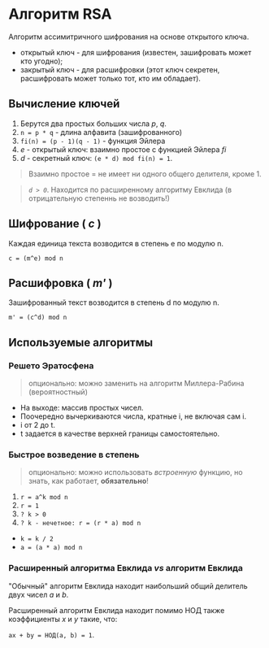 # Алгоритм RSA

Алгоритм ассимитричного шифрования на основе открытого ключа.

* открытый ключ - для шифрования (известен, зашифровать может кто угодно);
* закрытый ключ - для расшифровки (этот ключ секретен, расшифровать может только тот, кто им обладает).

## Вычисление ключей
1. Берутся два простых больших числа *p*, *q*.
1. `n = p * q` - длина алфавита (зашифрованного)
1. `fi(n) = (p - 1)(q - 1)` - функция Эйлера
1. *e* - открытый ключ: взаимно простое с функцией Эйлера *fi*
1. *d* - секретный ключ: `(e * d) mod fi(n) = 1`.

> Взаимно простое = не имеет ни одного общего делителя, кроме 1.

> *`d > 0`*. Находится по расширенному алгоритму Евклида (в отрицательную степеннь не возводить!)


## Шифрование ( *c* )
Каждая единица текста возводится в степень е по модулю n.

`c = (m^e) mod n`

## Расшифровка ( *m'* )
Зашифрованный текст возводится в степень d по модулю n.

`m' = (c^d) mod n`

## Используемые алгоритмы

### Решето Эратосфена

> опционально: можно заменить на алгоритм Миллера-Рабина (вероятностный)

* На выходе: массив простых чисел.
* Поочередно вычеркиваются числа, кратные i, не включая сам i. 
* i от 2 до t.
* t задается в качестве верхней границы самостоятельно.

### Быстрое возведение в степень

> опционально: можно использовать *встроенную* функцию, но знать, как работает, **обязательно**!

1. `r = a^k mod n`
1. `r = 1`
1. `? k > 0`
1. `? k - нечетное: r = (r * a) mod n`

* `k = k / 2`
* `a = (a * a) mod n`

### Расширенный алгоритма Евклида *vs* алгоритм Евклида
"Обычный" алгоритм Евклида находит наибольший общий делитель двух чисел *a* и *b*.

Расширенный алгоритм Евклида находит помимо НОД также коэффициенты *x* и *y* такие, что:

`ax + by = НОД(a, b) = 1`.
